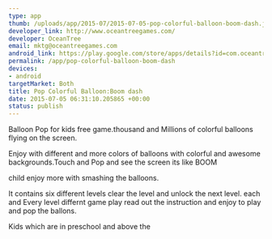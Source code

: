 ```yaml
--- 
type: app
thumb: /uploads/app/2015-07/2015-07-05-pop-colorful-balloon-boom-dash.jpg
developer_link: http://www.oceantreegames.com/
developer: OceanTree
email: mktg@oceantreegames.com
android_link: https://play.google.com/store/apps/details?id=com.oceantree.balloon
permalink: /app/pop-colorful-balloon-boom-dash
devices: 
- android
targetMarket: Both
title: Pop Colorful Balloon:Boom dash
date: 2015-07-05 06:31:10.205865 +00:00
status: publish
---
```


Balloon Pop for kids free game.thousand and Millions of colorful balloons flying on the screen.

Enjoy with different and more colors of balloons with colorful and awesome backgrounds.Touch and Pop and see the screen its like BOOM

child enjoy more with smashing the balloons.

It contains six different levels clear the level and unlock the next level. each and Every level differnt game play read out the instruction and enjoy to play and pop the ballons.

Kids which are in preschool and above the
